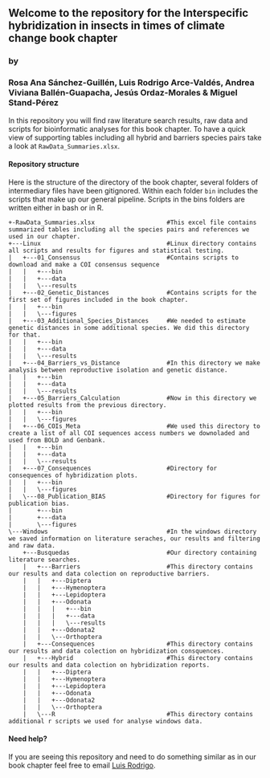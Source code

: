 ## Welcome to the repository for the **Interspecific hybridization in insects in times of climate change** book chapter
### by
### Rosa Ana Sánchez-Guillén, Luis Rodrigo Arce-Valdés, Andrea Viviana Ballén-Guapacha, Jesús Ordaz-Morales & Miguel Stand-Pérez

In this repository you will find raw literature search results, raw data and scripts for bioinformatic analyses for this book chapter. To have a quick view of supporting tables including all hybrid and barriers species pairs take a look at `RawData_Summaries.xlsx`.

#### Repository structure

Here is the structure of the directory of the book chapter, several folders of intermediary files have been gitignored. Within each folder `bin` includes the scripts that make up our general pipeline. Scripts in the bins folders are written either in bash or in R.

```
+-RawData_Summaries.xlsx					#This excel file contains summarized tables including all the species pairs and references we used in our chapter.
+---Linux									#Linux directory contains all scripts and results for figures and statistical testing.
|   +---01_Consensus						#Contains scripts to download and make a COI consensus sequence
|   |   +---bin
|   |   +---data
|   |   \---results
|   +---02_Genetic_Distances				#Contains scripts for the first set of figures included in the book chapter.
|   |   +---bin
|   |   \---figures
|   +---03_Additional_Species_Distances		#We needed to estimate genetic distances in some additional species. We did this directory for that.
|   |   +---bin
|   |   +---data
|   |   \---results
|   +---04_Barriers_vs_Distance				#In this directory we make analysis between reproductive isolation and genetic distance.
|   |   +---bin
|   |   +---data
|   |   \---results
|   +---05_Barriers_Calculation				#Now in this directory we plotted results from the previous directory.
|   |   +---bin								
|   |   \---figures
|   +---06_COIs_Meta						#We used this directory to create a list of all COI sequences access numbers we downoladed and used from BOLD and Genbank.
|   |   +---bin
|   |   +---data
|   |   \---results
|   +---07_Consequences						#Directory for consequences of hybridization plots.
|   |   +---bin
|   |   \---figures
|   \---08_Publication_BIAS					#Directory for figures for publication bias.
|       +---bin
|       +---data
|       \---figures
\---Windows									#In the windows directory we saved information on literature seraches, our results and filtering and raw data.
    +---Busquedas							#Our directory containing literature searches.
    |   +---Barriers						#This directory contains our results and data colection on reproductive barriers. 
    |   |   +---Diptera
    |   |   +---Hymenoptera
    |   |   +---Lepidoptera
    |   |   +---Odonata
    |   |   |   +---bin
    |   |   |   +---data
    |   |   |   \---results
    |   |   +---Odonata2
    |   |   \---Orthoptera
    |   +---Consequences					#This directory contains our results and data colection on hybridization consquences.
    |   +---Hybrid							#This directory contains our results and data colection on hybridization reports.
    |   |   +---Diptera
    |   |   +---Hymenoptera
    |   |   +---Lepidoptera
    |   |   +---Odonata
    |   |   +---Odonata2
    |   |   \---Orthoptera
    |   \---R								#This directory contains additional r scripts we used for analyse windows data.
```

#### Need help?
If you are seeing this repository and need to do something similar as in our book chapter feel free to email [Luis Rodrigo](mailto:bio.l.rodrigo.arce@gmail.com). 
